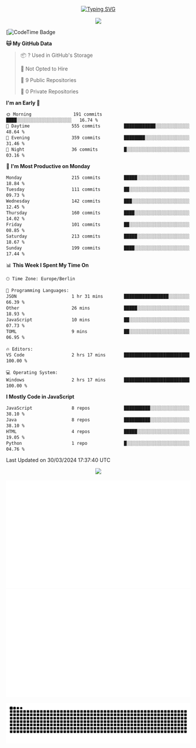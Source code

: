 <p align="center">
<a href="https://github.com/vxsin"><img src="https://readme-typing-svg.demolab.com?font=Minecraftia&pause=1000&center=true&vCenter=true&random=false&width=434&lines=%F0%9F%91%8B+my+name+is+Luis;I+%E2%99%A5%EF%B8%8F+Java" alt="Typing SVG" /></a>
</p>
<a href="">
  <p align="center">
    <img align="center" src="https://lanyard.cnrad.dev/api/531896089096486922?borderRadius=30px" />
  </p>
</a>

<!--START_SECTION:waka-->
[![CodeTime Badge](https://img.shields.io/endpoint?style=flat-square&color=222&url=https%3A%2F%2Fapi.codetime.dev%2Fshield%3Fid%3D24935%26project%3D%26in=0)

**🐱 My GitHub Data** 

> 📦 ? Used in GitHub's Storage 
 > 
> 🚫 Not Opted to Hire
 > 
> 📜 9 Public Repositories 
 > 
> 🔑 0 Private Repositories 
 > 
**I'm an Early 🐤** 

```text
🌞 Morning                191 commits         ████░░░░░░░░░░░░░░░░░░░░░   16.74 % 
🌆 Daytime                555 commits         ████████████░░░░░░░░░░░░░   48.64 % 
🌃 Evening                359 commits         ████████░░░░░░░░░░░░░░░░░   31.46 % 
🌙 Night                  36 commits          █░░░░░░░░░░░░░░░░░░░░░░░░   03.16 % 
```
📅 **I'm Most Productive on Monday** 

```text
Monday                   215 commits         █████░░░░░░░░░░░░░░░░░░░░   18.84 % 
Tuesday                  111 commits         ██░░░░░░░░░░░░░░░░░░░░░░░   09.73 % 
Wednesday                142 commits         ███░░░░░░░░░░░░░░░░░░░░░░   12.45 % 
Thursday                 160 commits         ████░░░░░░░░░░░░░░░░░░░░░   14.02 % 
Friday                   101 commits         ██░░░░░░░░░░░░░░░░░░░░░░░   08.85 % 
Saturday                 213 commits         █████░░░░░░░░░░░░░░░░░░░░   18.67 % 
Sunday                   199 commits         ████░░░░░░░░░░░░░░░░░░░░░   17.44 % 
```


📊 **This Week I Spent My Time On** 

```text
🕑︎ Time Zone: Europe/Berlin

💬 Programming Languages: 
JSON                     1 hr 31 mins        █████████████████░░░░░░░░   66.39 % 
Other                    26 mins             █████░░░░░░░░░░░░░░░░░░░░   18.93 % 
JavaScript               10 mins             ██░░░░░░░░░░░░░░░░░░░░░░░   07.73 % 
TOML                     9 mins              ██░░░░░░░░░░░░░░░░░░░░░░░   06.95 % 

🔥 Editors: 
VS Code                  2 hrs 17 mins       █████████████████████████   100.00 % 

💻 Operating System: 
Windows                  2 hrs 17 mins       █████████████████████████   100.00 % 
```

**I Mostly Code in JavaScript** 

```text
JavaScript               8 repos             ██████████░░░░░░░░░░░░░░░   38.10 % 
Java                     8 repos             ██████████░░░░░░░░░░░░░░░   38.10 % 
HTML                     4 repos             █████░░░░░░░░░░░░░░░░░░░░   19.05 % 
Python                   1 repo              █░░░░░░░░░░░░░░░░░░░░░░░░   04.76 % 
```




 Last Updated on 30/03/2024 17:37:40 UTC
<!--END_SECTION:waka-->

<!--- Picture --->
<p align="center">
<img src="https://github.com/vxnsin/vxnsin/blob/main/picture/rep.gif" />
  </p align="center">
<!--- Stat Github --->
<p align="center">
<img src="https://github.com/vxnsin/github-stats/blob/master/generated/overview.svg#gh-dark-mode-only"/>
<img src="https://github.com/vxnsin/github-stats/blob/master/generated/languages.svg#gh-dark-mode-only"/>
</p>
</a>
<img alt="github contribution grid snake animation" src="https://raw.githubusercontent.com/vxnsin/vxnsin/output/github-contribution-grid-snake-dark.svg">
